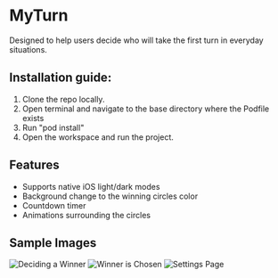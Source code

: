 # MyTurn

Designed to help users decide who will take the first turn in everyday situations.

## Installation guide:
1. Clone the repo locally.
2. Open terminal and navigate to the base directory where the Podfile exists
3. Run "pod install"
4. Open the workspace and run the project.

## Features
* Supports native iOS light/dark modes
* Background change to the winning circles color
* Countdown timer
* Animations surrounding the circles

## Sample Images
![Deciding a Winner](https://user-images.githubusercontent.com/13975676/71921309-74c42880-313d-11ea-8e79-eaea26bc3565.png)
![Winner is Chosen](https://user-images.githubusercontent.com/13975676/71921386-9e7d4f80-313d-11ea-9f8f-c023e5662fc1.png)
![Settings Page](https://user-images.githubusercontent.com/13975676/71921396-a210d680-313d-11ea-83fc-a66f5c16ab60.png)
